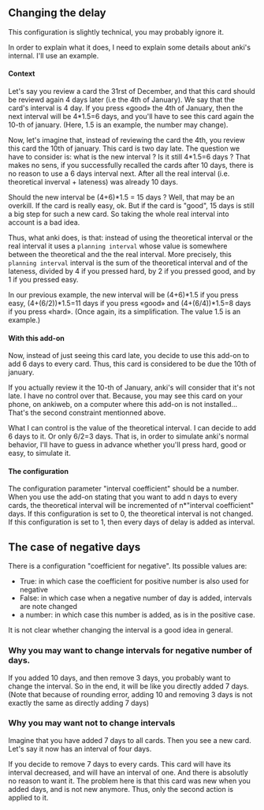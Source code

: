 ## Changing the delay

This configuration is slightly technical, you may probably ignore
it.

In order to explain what it does, I need to explain some details about
anki's internal. I'll use an example.
#### Context

Let's say you review a card the 31rst of December, and that this card
should be reviewd again 4 days later (i.e the 4th of January). We say
that the card's interval is 4 day. If you press «good» the 4th of
January, then the next interval will be 4*1.5=6 days, and you'll have
to see this card again the 10-th of january. (Here, 1.5 is an example,
the number may change).

Now, let's imagine that, instead of reviewing the card the 4th, you
review this card the 10th of january. This card is two day late. The
question we have to consider is: what is the new interval ? Is it
still 4*1.5=6 days ? That makes no sens, if you successfully recalled
the cards after 10 days, there is no reason to use a 6 days interval
next. After all the real interval (i.e. theoretical inverval +
lateness) was already 10 days.

Should the new interval be (4+6)*1.5 = 15 days ? Well, that may be an
overkill. If the card is really easy, ok. But if the card is "good",
15 days is still a big step for such a new card. So taking the whole
real interval into account is a bad idea.

Thus, what anki does, is that: instead of using the theoretical
interval or the real interval  it uses a `planning interval` whose
value is somewhere between the theoretical and the the real
interval. More precisely, this `planning interval` interval is the
sum of the theoretical interval and of the lateness, divided by 4 if
you pressed hard, by 2 if you pressed good, and by 1 if you pressed
easy.

In our previous example, the new interval will be (4+6)*1.5 if you
press easy, (4+(6/2))*1.5=11 days if you press «good» and
(4+(6/4))*1.5=8 days if you press «hard». (Once again, its a
simplification. The value 1.5 is an example.)

#### With this add-on
Now, instead of just seeing this card late, you decide to use this
add-on to add 6 days to every card. Thus, this card is considered to
be due the 10th of january.

If you actually review it the 10-th of January, anki's will consider
that it's not late. I have no control over that. Because, you may see
this card on your phone, on ankiweb, on a computer where this add-on
is not installed... That's the second constraint mentionned above.

What I can control is the value of the theoretical interval. I can
decide to add 6 days to it. Or only 6/2=3 days. That is, in order to
simulate anki's normal behavior, I'll have to guess in advance whether
you'll press hard, good or easy, to simulate it.


#### The configuration
The configuration parameter "interval coefficient" should be a
number. When you use the add-on stating that you want to add n days to
every cards, the theoretical interval will be incremented of
n*"interval coefficient" days. If this configuration is set to 0, the
theoretical interval is not changed. If this configuration is set to
1, then every days of delay is added as interval.


## The case of negative days

There is a configuration "coefficient for negative". Its possible values
are:
* True: in which case the coefficient for positive number is also used
  for negative
* False: in which case when a negative number of day is added,
  intervals are note changed
* a number: in which case this number is added, as is in the positive
  case.

It is not clear whether changing the interval is a good idea in
general.

### Why you may want to change intervals for negative number of days.

If you added 10 days, and then remove 3 days, you probably want to
change the interval. So in the end, it will be like you directly added
7 days. (Note that because of rounding error, adding 10 and removing 3
days is not exactly the same as directly adding 7 days)

### Why you may want not to change intervals

Imagine that you have added 7 days to all cards.
Then you see a new card. Let's say it now has an interval of four
days.

If you decide to remove 7 days to every cards. This card will have its
interval decreased, and will have an interval of one. And there is
absolutly no reason to want it. The problem here is that this card was
new when you added days, and is not new anymore. Thus, only the second
action is applied to it.